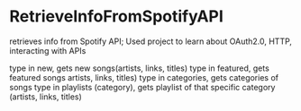 # RetrieveInfoFromSpotifyAPI
retrieves info from Spotify API; Used project to learn about OAuth2.0, HTTP, interacting with APIs

type in new, gets new songs(artists, links, titles)
type in featured, gets featured songs  artists, links, titles)
type in categories, gets categories of songs
type in playlists (category), gets playlist of that specific category (artists, links, titles)
